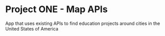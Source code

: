 # Project ONE - Map APIs

App that uses existing APIs to find education projects around cities in the United States of America